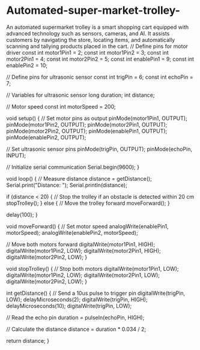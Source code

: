 # Automated-super-market-trolley-
An automated supermarket trolley is a smart shopping cart equipped with advanced technology such as sensors, cameras, and AI. It assists customers by navigating the store, locating items, and automatically scanning and tallying products placed in the cart. 
// Define pins for motor driver
const int motor1Pin1 = 2;
const int motor1Pin2 = 3;
const int motor2Pin1 = 4;
const int motor2Pin2 = 5;
const int enablePin1 = 9;
const int enablePin2 = 10;

// Define pins for ultrasonic sensor
const int trigPin = 6;
const int echoPin = 7;

// Variables for ultrasonic sensor
long duration;
int distance;

// Motor speed
const int motorSpeed = 200;

void setup() {
  // Set motor pins as output
  pinMode(motor1Pin1, OUTPUT);
  pinMode(motor1Pin2, OUTPUT);
  pinMode(motor2Pin1, OUTPUT);
  pinMode(motor2Pin2, OUTPUT);
  pinMode(enablePin1, OUTPUT);
  pinMode(enablePin2, OUTPUT);
  
  // Set ultrasonic sensor pins
  pinMode(trigPin, OUTPUT);
  pinMode(echoPin, INPUT);
  
  // Initialize serial communication
  Serial.begin(9600);
}

void loop() {
  // Measure distance
  distance = getDistance();
  Serial.print("Distance: ");
  Serial.println(distance);

  if (distance < 20) {
    // Stop the trolley if an obstacle is detected within 20 cm
    stopTrolley();
  } else {
    // Move the trolley forward
    moveForward();
  }
  
  delay(100);
}

void moveForward() {
  // Set motor speed
  analogWrite(enablePin1, motorSpeed);
  analogWrite(enablePin2, motorSpeed);
  
  // Move both motors forward
  digitalWrite(motor1Pin1, HIGH);
  digitalWrite(motor1Pin2, LOW);
  digitalWrite(motor2Pin1, HIGH);
  digitalWrite(motor2Pin2, LOW);
}

void stopTrolley() {
  // Stop both motors
  digitalWrite(motor1Pin1, LOW);
  digitalWrite(motor1Pin2, LOW);
  digitalWrite(motor2Pin1, LOW);
  digitalWrite(motor2Pin2, LOW);
}

int getDistance() {
  // Send a 10us pulse to trigger pin
  digitalWrite(trigPin, LOW);
  delayMicroseconds(2);
  digitalWrite(trigPin, HIGH);
  delayMicroseconds(10);
  digitalWrite(trigPin, LOW);
  
  // Read the echo pin
  duration = pulseIn(echoPin, HIGH);
  
  // Calculate the distance
  distance = duration * 0.034 / 2;
  
  return distance;
}
